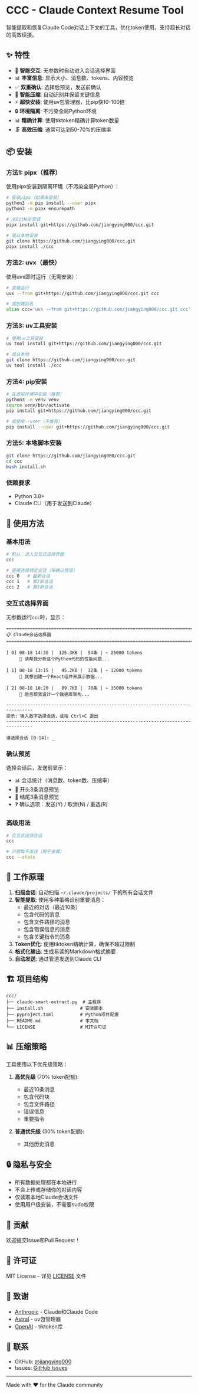 # CCC - Claude Context Resume Tool

智能提取和恢复Claude Code对话上下文的工具，优化token使用，支持超长对话的高效续接。

## ✨ 特性

- 🚀 **智能交互**: 无参数时自动进入会话选择界面
- 📊 **丰富信息**: 显示大小、消息数、tokens、内容预览
- ✅ **双重确认**: 选择后预览，发送前确认
- 🎯 **智能压缩**: 自动识别并保留关键信息
- ⚡ **超快安装**: 使用uv包管理器，比pip快10-100倍
- 🔒 **环境隔离**: 不污染全局Python环境
- 📊 **精确计算**: 使用tiktoken精确计算token数量
- 🗜️ **高效压缩**: 通常可达到50-70%的压缩率

## 📦 安装

### 方法1: pipx（推荐）

使用pipx安装到隔离环境（不污染全局Python）：

```bash
# 安装pipx（如果未安装）
python3 -m pip install --user pipx
python3 -m pipx ensurepath

# 从GitHub安装
pipx install git+https://github.com/jiangying000/ccc.git

# 或从本地安装
git clone https://github.com/jiangying000/ccc.git
pipx install ./ccc
```

### 方法2: uvx（最快）

使用uvx即时运行（无需安装）：

```bash
# 直接运行
uvx --from git+https://github.com/jiangying000/ccc.git ccc

# 或创建别名
alias ccc='uvx --from git+https://github.com/jiangying000/ccc.git ccc'
```

### 方法3: uv工具安装

```bash
# 使用uv工具安装
uv tool install git+https://github.com/jiangying000/ccc.git

# 或从本地
git clone https://github.com/jiangying000/ccc.git
uv tool install ./ccc
```

### 方法4: pip安装

```bash
# 在虚拟环境中安装（推荐）
python3 -m venv venv
source venv/bin/activate
pip install git+https://github.com/jiangying000/ccc.git

# 或使用--user（不推荐）
pip install --user git+https://github.com/jiangying000/ccc.git
```

### 方法5: 本地脚本安装

```bash
git clone https://github.com/jiangying000/ccc.git
cd ccc
bash install.sh
```

### 依赖要求

- Python 3.8+
- Claude CLI（用于发送到Claude）

## 🚀 使用方法

### 基本用法

```bash
# 默认：进入交互式选择界面
ccc

# 直接选择特定会话（带确认预览）
ccc 0   # 最新会话
ccc 1   # 第2新会话
ccc 2   # 第3新会话
```

### 交互式选择界面

无参数运行`ccc`时，显示：

```text
================================================================================
📋 Claude会话选择器
================================================================================

[ 0] 08-18 14:30 |  125.3KB |  54条 | ~ 25000 tokens
     📝 请帮我分析这个Python代码的性能问题...

[ 1] 08-18 13:15 |   45.2KB |  32条 | ~ 12000 tokens
     📝 我想创建一个React组件来展示数据...

[ 2] 08-18 10:20 |   89.7KB |  78条 | ~ 35000 tokens
     📝 能否帮我设计一个数据库架构...

--------------------------------------------------------------------------------
提示: 输入数字选择会话，或按 Ctrl+C 退出
--------------------------------------------------------------------------------

请选择会话 [0-14]: _
```

### 确认预览

选择会话后，发送前显示：

- 📊 会话统计（消息数、token数、压缩率）
- 📝 开头3条消息预览
- 📝 结尾3条消息预览
- ❓ 确认选项：发送(Y) / 取消(N) / 重选(R)

### 高级用法

```bash
# 交互式选择会话
ccc

# 只提取不发送（用于查看）
ccc --stats
```

## 🔧 工作原理

1. **扫描会话**: 自动扫描 `~/.claude/projects/` 下的所有会话文件
2. **智能提取**: 使用多种策略识别重要消息：
   - 最近的对话（最近10条）
   - 包含代码的消息
   - 包含文件路径的消息
   - 包含错误信息的消息
   - 包含关键指令的消息
3. **Token优化**: 使用tiktoken精确计算，确保不超过限制
4. **格式化输出**: 生成易读的Markdown格式摘要
5. **自动发送**: 通过管道发送到Claude CLI

## 🏗️ 项目结构

```text
ccc/
├── claude-smart-extract.py  # 主程序
├── install.sh              # 安装脚本
├── pyproject.toml          # Python项目配置
├── README.md               # 本文档
└── LICENSE                 # MIT许可证
```

## 📊 压缩策略

工具使用以下优先级策略：

1. **高优先级** (70% token配额):
   - 最近10条消息
   - 包含代码块
   - 包含文件路径
   - 错误信息
   - 重要指令

2. **普通优先级** (30% token配额):
   - 其他历史消息

## 🔒 隐私与安全

- 所有数据处理都在本地进行
- 不会上传或存储你的对话内容
- 仅读取本地Claude会话文件
- 使用用户级安装，不需要sudo权限

## 🤝 贡献

欢迎提交Issue和Pull Request！

## 📄 许可证

MIT License - 详见 [LICENSE](LICENSE) 文件

## 🙏 致谢

- [Anthropic](https://anthropic.com) - Claude和Claude Code
- [Astral](https://astral.sh) - uv包管理器
- [OpenAI](https://openai.com) - tiktoken库

## 📮 联系

- GitHub: [@jiangying000](https://github.com/jiangying000)
- Issues: [GitHub Issues](https://github.com/jiangying000/ccc/issues)

---

Made with ❤️ for the Claude community
